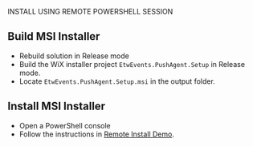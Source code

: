 INSTALL USING REMOTE POWERSHELL SESSION

## Build MSI Installer

- Rebuild solution in Release mode
- Build the WiX installer project `EtwEvents.PushAgent.Setup` in Release mode.
- Locate `EtwEvents.PushAgent.Setup.msi` in the output folder.

## Install MSI Installer

- Open a PowerShell console
- Follow the instructions in [Remote Install Demo](../EtwEvents.AgentCommand/RemoteInstallDemo.ps1).
